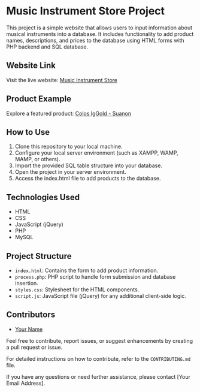 
# Music Instrument Store Project

This project is a simple website that allows users to input information about musical instruments into a database. It includes functionality to add product names, descriptions, and prices to the database using HTML forms with PHP backend and SQL database.

## Website Link
Visit the live website: [Music Instrument Store](https://your-github-username.github.io/your-repository-name)

## Product Example
Explore a featured product: [Colos IgGold - Suanon](https://suanon.com.vn/san-pham/colos-iggold)

## How to Use
1. Clone this repository to your local machine.
2. Configure your local server environment (such as XAMPP, WAMP, MAMP, or others).
3. Import the provided SQL table structure into your database.
4. Open the project in your server environment.
5. Access the index.html file to add products to the database.

## Technologies Used
- HTML
- CSS
- JavaScript (jQuery)
- PHP
- MySQL

## Project Structure
- `index.html`: Contains the form to add product information.
- `process.php`: PHP script to handle form submission and database insertion.
- `styles.css`: Stylesheet for the HTML components.
- `script.js`: JavaScript file (jQuery) for any additional client-side logic.

## Contributors
- [Your Name](link-to-your-github-profile)

Feel free to contribute, report issues, or suggest enhancements by creating a pull request or issue.

For detailed instructions on how to contribute, refer to the `CONTRIBUTING.md` file.

If you have any questions or need further assistance, please contact [Your Email Address].
```
